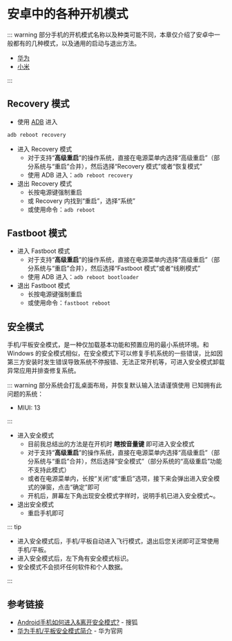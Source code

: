 # 安卓中的各种开机模式

::: warning
部分手机的开机模式名称以及种类可能不同，本章仅介绍了安卓中一般都有的几种模式，以及通用的启动与退出方法。

* [华为](./huawei.md)
* [小米](./xiaomi.md)

:::

## Recovery 模式

* 使用 [ADB](../../tools/index.md#adb) 进入

``` bash
adb reboot recovery
```

* 进入 Recovery 模式
  * 对于支持“__高级重启__”的操作系统，直接在电源菜单内选择“高级重启”（部分系统与“重启”合并），然后选择“Recovery 模式”或者“恢复模式”
  * 使用 ADB 进入：`adb reboot recovery`
* 退出 Recovery 模式
  * 长按电源键强制重启
  * 或 Recovery 内找到“重启”，选择“系统”
  * 或使用命令：`adb reboot`

## Fastboot 模式

* 进入 Fastboot 模式
  * 对于支持“__高级重启__”的操作系统，直接在电源菜单内选择“高级重启”（部分系统与“重启”合并），然后选择“Fastboot 模式”或者“线刷模式”
  * 使用 ADB 进入：`adb reboot bootloader`
* 退出 Fastboot 模式
  * 长按电源键强制重启
  * 或使用命令：`fastboot reboot`

## 安全模式

手机/平板安全模式，是一种仅加载基本功能和预置应用的最小系统环境。和 Windows 的安全模式相似，在安全模式下可以修复手机系统的一些错误，比如因第三方安装时发生错误导致系统不停报错、无法正常开机等，可进入安全模式卸载异常应用并排查修复系统。

::: warning
部分系统会打乱桌面布局，并恢复默认输入法请谨慎使用
已知拥有此问题的系统：

* MIUI: 13

:::

* 进入安全模式
  * 目前我总结出的方法是在开机时 __瞎按音量键__ 即可进入安全模式
  * 对于支持“__高级重启__”的操作系统，直接在电源菜单内选择“高级重启”（部分系统与“重启”合并），然后选择“安全模式”（部分系统的“高级重启”功能不支持此模式）
  * 或者在电源菜单内，长按“关闭”或“重启”选项，接下来会弹出进入安全模式的弹窗，点击“确定”即可
  * 开机后，屏幕左下角出现安全模式字样时，说明手机已进入安全模式~。
* 退出安全模式
  * 重启手机即可

::: tip

* 进入安全模式后，手机/平板自动进入飞行模式，退出后您关闭即可正常使用手机/平板。
* 进入安全模式后，左下角有安全模式标识。
* 安全模式不会损坏任何软件和个人数据。

:::

## 参考链接

* [Android手机如何进入&离开安全模式?](https://www.sohu.com/a/214393059_99967531) - 搜狐
* [华为手机/平板安全模式简介](https://consumer.huawei.com/cn/support/content/zh-cn00737976/) - 华为官网
